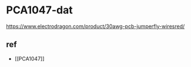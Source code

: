 
# PCA1047-dat

https://www.electrodragon.com/product/30awg-pcb-jumperfly-wiresred/


## ref 

- [[PCA1047]]